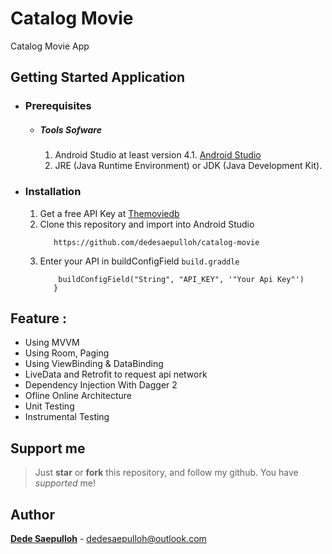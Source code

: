 
# Catalog Movie
Catalog Movie App

## Getting Started Application

- ### Prerequisites
    - ##### Tools Sofware
      1. Android Studio at least version 4.1. [Android Studio](https://developer.android.com/studio)
      2. JRE (Java Runtime Environment) or JDK (Java Development Kit).

- ### Installation
    1. Get a free API Key at [Themoviedb](https://www.themoviedb.org/documentation/api?language=id)
    2. Clone this repository and import into Android Studio
        ```
           https://github.com/dedesaepulloh/catalog-movie
        ``` 
    4. Enter your API in buildConfigField `build.graddle`
       ``` defaultConfig {
           buildConfigField("String", "API_KEY", '"Your Api Key"')
          }
       ```

## Feature :
- Using MVVM
- Using Room, Paging
- Using ViewBinding & DataBinding
- LiveData and Retrofit to request api network
- Dependency Injection With Dagger 2
- Ofline Online Architecture
- Unit Testing
- Instrumental Testing

## Support me
> Just  **star** or  **fork** this repository, and follow my github. You have *supported* me!

## Author
[**Dede Saepulloh**](https://www.linkedin.com/in/dedesaepulloh/) - dedesaepulloh@outlook.com
